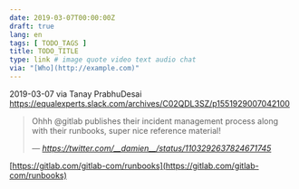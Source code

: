 ```yaml
---
date: 2019-03-07T00:00:00Z
draft: true
lang: en
tags: [ TODO_TAGS ]
title: TODO_TITLE
type: link # image quote video text audio chat
via: "[Who](http://example.com)"
---
```



2019-03-07 via Tanay PrabhuDesai
https://equalexperts.slack.com/archives/C02QDL3SZ/p1551929007042100

> Ohhh @gitlab publishes their incident management process along with their runbooks, super nice reference material!
>
> — <cite>https://twitter.com/__damien__/status/1103292637824671745</cite>

[https://gitlab.com/gitlab-com/runbooks](https://gitlab.com/gitlab-com/runbooks)

